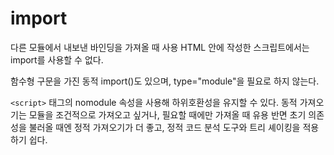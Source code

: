 # import

다른 모듈에서 내보낸 바인딩을 가져올 때 사용
HTML 안에 작성한 스크립트에서는 import를 사용할 수 없다.

함수형 구문을 가진 동적 import()도 있으며, type="module"을 필요로 하지 않는다.

`<script>` 태그의 nomodule 속성을 사용해 하위호환성을 유지할 수 있다.
동적 가져오기는 모듈을 조건적으로 가져오고 싶거나, 필요할 때에만 가져올 때 유용
반면 초기 의존성을 불러올 때엔 정적 가져오기가 더 좋고, 정적 코드 분석 도구와 트리 셰이킹을 적용하기 쉽다.
